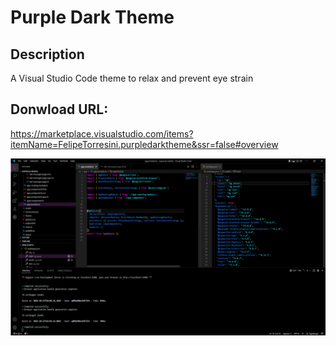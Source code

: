 # Purple Dark Theme

## Description 
A Visual Studio Code theme to relax and prevent eye strain

## Donwload URL:
https://marketplace.visualstudio.com/items?itemName=FelipeTorresini.purpledarktheme&ssr=false#overview

![Print Screen](https://raw.githubusercontent.com/felipetesc/PurpleDarkTheme/main/imgs/print.png)
